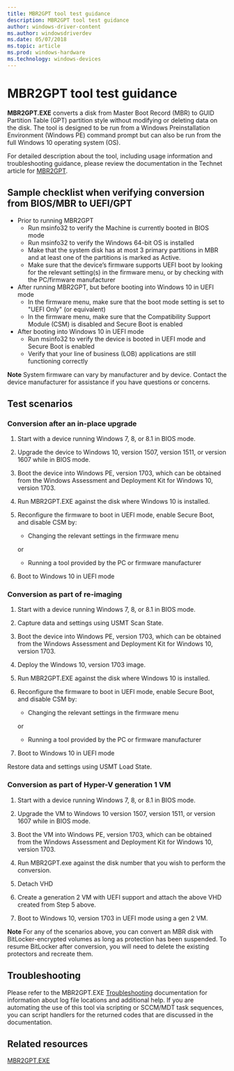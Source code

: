 ```yaml
---
title: MBR2GPT tool test guidance
description: MBR2GPT tool test guidance
author: windows-driver-content
ms.author: windowsdriverdev
ms.date: 05/07/2018
ms.topic: article
ms.prod: windows-hardware
ms.technology: windows-devices
---
```




# MBR2GPT tool test guidance


**MBR2GPT.EXE** converts a disk from Master Boot Record (MBR) to GUID Partition Table (GPT) partition style without modifying or deleting data on the disk. The tool is designed to be run from a Windows Preinstallation Environment (Windows PE) command prompt but can also be run from the full Windows 10 operating system (OS).

For detailed description about the tool, including usage information and troubleshooting guidance, please review the documentation in the Technet article for [MBR2GPT](https://technet.microsoft.com/en-us/itpro/windows/deploy/mbr-to-gpt).

## Sample checklist when verifying conversion from BIOS/MBR to UEFI/GPT

- Prior to running MBR2GPT                                                                                                               
    - Run msinfo32 to verify the Machine is currently booted in BIOS mode                                                                                                     
    - Run msinfo32 to verify the Windows 64-bit OS is installed                                                                                                               
    - Make that the system disk has at most 3 primary partitions in MBR and at least one of the partitions is marked as Active.                                               
    - Make sure that the device’s firmware supports UEFI boot by looking for the relevant setting(s) in the firmware menu, or by checking with the PC/firmware manufacturer   
- After running MBR2GPT, but before booting into Windows 10 in UEFI mode                                                                                                  
    - In the firmware menu, make sure that the boot mode setting is set to "UEFI Only" (or equivalent)                                                                        
    - In the firmware menu, make sure that the Compatibility Support Module (CSM) is disabled and Secure Boot is enabled                                                      
- After booting into Windows 10 in UEFI mode                                                                                                                              
    - Run msinfo32 to verify the device is booted in UEFI mode and Secure Boot is enabled                                                                                     
    - Verify that your line of business (LOB) applications are still functioning correctly                                                                                    

**Note** System firmware can vary by manufacturer and by device. Contact the device manufacturer for assistance if you have questions or concerns.

## Test scenarios

### Conversion after an in-place upgrade

1.  Start with a device running Windows 7, 8, or 8.1 in BIOS mode.

2.  Upgrade the device to Windows 10, version 1507, version 1511, or version 1607 while in BIOS mode.

3.  Boot the device into Windows PE, version 1703, which can be obtained from the Windows Assessment and Deployment Kit for Windows 10, version 1703.

4.  Run MBR2GPT.EXE against the disk where Windows 10 is installed.

5.  Reconfigure the firmware to boot in UEFI mode, enable Secure Boot, and disable CSM by:

    - Changing the relevant settings in the firmware menu
    
    or

    - Running a tool provided by the PC or firmware manufacturer

6.  Boot to Windows 10 in UEFI mode

### Conversion as part of re-imaging

1.  Start with a device running Windows 7, 8, or 8.1 in BIOS mode.

2.  Capture data and settings using USMT Scan State.

3.  Boot the device into Windows PE, version 1703, which can be obtained from the Windows Assessment and Deployment Kit for Windows 10, version 1703.

4.  Deploy the Windows 10, version 1703 image.

5.  Run MBR2GPT.EXE against the disk where Windows 10 is installed.

6.  Reconfigure the firmware to boot in UEFI mode, enable Secure Boot, and disable CSM by:

    - Changing the relevant settings in the firmware menu
    
    or

    - Running a tool provided by the PC or firmware manufacturer

7.  Boot to Windows 10 in UEFI mode

Restore data and settings using USMT Load State.

### Conversion as part of Hyper-V generation 1 VM

1.  Start with a device running Windows 7, 8, or 8.1 in BIOS mode.

2.  Upgrade the VM to Windows 10 version 1507, version 1511, or version 1607 while in BIOS mode.

3.  Boot the VM into Windows PE, version 1703, which can be obtained from the Windows Assessment and Deployment Kit for Windows 10, version 1703.

4.  Run MBR2GPT.exe against the disk number that you wish to perform the conversion.

5.  Detach VHD

6.  Create a generation 2 VM with UEFI support and attach the above VHD created from Step 5 above.

7.  Boot to Windows 10, version 1703 in UEFI mode using a gen 2 VM.

**Note** For any of the scenarios above, you can convert an MBR disk with BitLocker-encrypted volumes as long as protection has been suspended. To resume BitLocker after conversion, you will need to delete the existing protectors and recreate them.

## Troubleshooting

Please refer to the MBR2GPT.EXE [Troubleshooting](https://docs.microsoft.com/en-us/windows/deployment/mbr-to-gpt#troubleshooting) documentation for information about log file locations and additional help. If you are automating the use of this tool via scripting or SCCM/MDT task sequences, you can script handlers for the returned codes that are discussed in the documentation.

## Related resources

[MBR2GPT.EXE](https://docs.microsoft.com/en-us/windows/deployment/mbr-to-gpt) 



